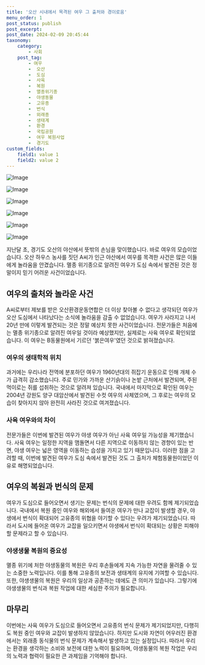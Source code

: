 ```yaml
---
title: '오산 시내에서 목격된 여우 그 출처와 경이로움'
menu_order: 1
post_status: publish
post_excerpt: 
post_date: 2024-02-09 20:45:44
taxonomy:
    category:
        - 사회
    post_tag:
        - 여우
        -  오산
        -  도심
        -  사육
        -  복원
        -  멸종위기종
        -  야생동물
        -  고유종
        -  번식
        -  외래종
        -  생태계
        -  환경
        -  국립공원
        -  여우 복원사업
        -  경기도
custom_fields:
    field1: value 1
    field2: value 2
---
```


![Image](https://imgnews.pstatic.net/image/032/2024/02/09/0003278321_001_20240209164801114.png?type=w647)

![Image](https://imgnews.pstatic.net/image/032/2024/02/09/0003278321_002_20240209164801166.jpg?type=w647)

![Image](https://imgnews.pstatic.net/image/032/2024/02/09/0003278321_003_20240209164801200.jpg?type=w647)

![Image](https://imgnews.pstatic.net/image/032/2024/02/09/0003278321_004_20240209164801233.jpg?type=w647)

![Image](https://imgnews.pstatic.net/image/032/2024/02/09/0003278321_005_20240209164801272.jpg?type=w647)

![Image](https://imgnews.pstatic.net/image/032/2024/02/09/0003278321_006_20240209164801312.jpg?type=w647)

지난달 초, 경기도 오산의 야산에서 뜻밖의 손님을 맞이했습니다. 바로 여우의 모습이었습니다. 오산 하우스 농사를 짓던 A씨가 인근 야산에서 여우를 목격한 사건은 많은 이들에게 놀라움을 안겼습니다. 멸종 위기종으로 알려진 여우가 도심 속에서 발견된 것은 정말이지 믿기 어려운 사건이었습니다. 
## 여우의 출처와 놀라운 사건
A씨로부터 제보를 받은 오산환경운동연합은 더 이상 찾아볼 수 없다고 생각되던 여우가 오산 도심에서 나타났다는 소식에 놀라움을 감출 수 없었습니다. 여우가 사라지고 나서 20년 만에 이렇게 발견되는 것은 정말 예상치 못한 사건이었습니다. 전문가들은 처음에는 멸종 위기종으로 알려진 여우일 것이라 예상했지만, 실제로는 사육 여우로 확인되었습니다. 이 여우는 B동물원에서 기르던 '붉은여우'였던 것으로 밝혀졌습니다.
### 여우의 생태학적 위치
과거에는 우리나라 전역에 분포하던 여우가 1960년대의 쥐잡기 운동으로 인해 개체 수가 급격히 감소했습니다. 주로 민가와 가까운 산기슭이나 논밭 근처에서 발견되며, 주된 먹이로는 쥐를 섭취하는 것으로 알려져 있습니다. 국내에서 마지막으로 확인된 여우는 2004년 강원도 양구 대암산에서 발견된 수컷 여우의 사체였으며, 그 후로는 여우의 모습이 찾아지지 않아 완전히 사라진 것으로 여겨졌습니다.
### 사육 여우와의 차이
전문가들은 이번에 발견된 여우가 야생 여우가 아닌 사육 여우일 가능성을 제기했습니다. 사육 여우는 일정한 지역을 맴돌면서 다른 지역으로 이동하지 않는 경향이 있는 반면, 야생 여우는 넓은 영역을 이동하는 습성을 가지고 있기 때문입니다. 이러한 점을 고려할 때, 이번에 발견된 여우가 도심 속에서 발견된 것도 그 출처가 체험동물원이었던 이유로 해명되었습니다.
## 여우의 복원과 번식의 문제
여우가 도심으로 들어오면서 생기는 문제는 번식의 문제에 대한 우려도 함께 제기되었습니다. 국내에서 복원 중인 여우와 해외에서 들여온 여우가 만나 교잡이 발생할 경우, 야생에서 번식이 확대되어 고유종의 위협을 야기할 수 있다는 우려가 제기되었습니다. 따라서 도시에 들어온 여우가 교잡을 일으키면서 야생에서 번식이 확대되는 상황은 피해야 할 문제라고 할 수 있습니다.
### 야생생물 복원의 중요성
멸종 위기에 처한 야생동물의 복원은 우리 후손들에게 지속 가능한 자연을 물려줄 수 있는 소중한 노력입니다. 이를 통해 고유종의 보전과 생태계의 유지에 기여할 수 있습니다. 또한, 야생생물의 복원은 우리의 일상과 공존하는 데에도 큰 의미가 있습니다. 그렇기에 야생생물의 번식과 복원 작업에 대한 세심한 주의가 필요합니다.
## 마무리
이번에는 사육 여우가 도심으로 들어오면서 고유종의 번식 문제가 제기되었지만, 다행히도 복원 중인 여우와 교잡이 발생하지 않았습니다. 하지만 도시와 자연이 어우러진 환경에서는 외래종 동식물의 번식 문제가 계속해서 발생하고 있는 실정입니다. 따라서 우리는 환경을 생각하는 소비와 보전에 대한 노력이 필요하며, 야생동물의 복원 작업은 우리의 노력과 협력이 필요한 큰 과제임을 기억해야 합니다.
